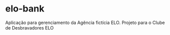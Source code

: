 # elo-bank
Aplicação para gerenciamento da Agência fictícia ELO. Projeto para o Clube de Desbravadores ELO

